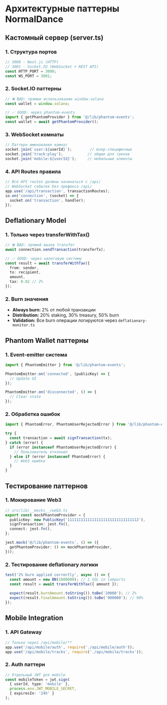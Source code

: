 # Архитектурные паттерны NormalDance

## Кастомный сервер (server.ts)

### 1. Структура портов
```typescript
// 3000 - Next.js (HTTP)
// 3001 - Socket.IO (WebSocket + REST API)
const HTTP_PORT = 3000;
const WS_PORT = 3001;
```

### 2. Socket.IO паттерны
```typescript
// ❌ BAD: прямое использование window.solana
const wallet = window.solana;

// ✅ GOOD: через phantom-events
import { getPhantomProvider } from '@/lib/phantom-events';
const wallet = await getPhantomProvider();
```

### 3. WebSocket комнаты
```typescript
// Паттерн именования комнат
socket.join(`user:${userId}`);        // юзер-специфичные
socket.join('track:play');           // общие для треков
socket.join('mobile:${userId}');     // мобильные клиенты
```

### 4. API Routes правила
```typescript
// Все API routes должны начинаться с /api/
// WebSocket события без префикса /api/
app.use('/api/transaction', transactionRoutes);
io.on('connection', (socket) => {
  socket.on('transaction', handler);
});
```

## Deflationary Model


### 1. Только через transferWithTax()
```typescript
// ❌ BAD: прямой вызов transfer
await connection.sendTransaction(transferTx);

// ✅ GOOD: через налоговую систему
const result = await transferWithTax({
  from: sender,
  to: recipient,
  amount,
  tax: 0.02 // 2%
});
```

### 2. Burn значения
- **Always burn:** 2% от любой транзакции
- **Distribution:** 20% staking, 30% treasury, 50% burn
- **Validation:** Все burn операции логируются через `deflationary-monitor.ts`

## Phantom Wallet паттерны

### 1. Event-emitter система
```typescript
import { PhantomEmitter } from '@/lib/phantom-events';

PhantomEmitter.on('connected', (publicKey) => {
  // Update UI
});

PhantomEmitter.on('disconnected', () => {
  // Clear state
});
```

### 2. Обработка ошибок
```typescript
import { PhantomError, PhantomUserRejectedError } from '@/lib/phantom-errors';

try {
  const transaction = await signTransaction(tx);
} catch (error) {
  if (error instanceof PhantomUserRejectedError) {
    // Пользователь отклонил
  } else if (error instanceof PhantomError) {
    // Web3 ошибка
  }
}
```

## Тестирование паттернов

### 1. Мокирование Web3
```typescript
// src/lib/__mocks__/web3.ts
export const mockPhantomProvider = {
  publicKey: new PublicKey('11111111111111111111111111111112'),
  signTransaction: jest.fn(),
  connect: jest.fn(),
};

jest.mock('@/lib/phantom-events', () => ({
  getPhantomProvider: () => mockPhantomProvider,
}));
```

### 2. Тестирование deflationary логики
```typescript
test('2% burn applied correctly', async () => {
  const amount = new BN(1000000); // 1 SOL in lamports
  const result = await transferWithTax({ amount });
  
  expect(result.burnAmount.toString()).toBe('20000'); // 2%
  expect(result.finalAmount.toString()).toBe('980000'); // 98%
});
```

## Mobile Integration

### 1. API Gateway
```typescript
// Только через /api/mobile/**
app.use('/api/mobile/auth', require('./api/mobile/auth'));
app.use('/api/mobile/tracks', require('./api/mobile/tracks'));
```

### 2. Auth паттерн
```typescript
// Отдельный JWT для mobile
const mobileToken = jwt.sign(
  { userId, type: 'mobile' }, 
  process.env.JWT_MOBILE_SECRET,
  { expiresIn: '24h' }
);
```
